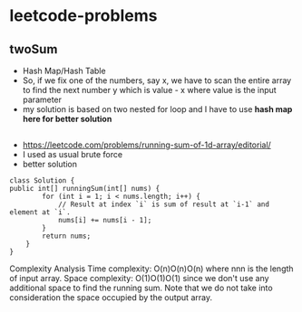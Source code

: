 # leetcode-problems

## twoSum
- Hash Map/Hash Table
- So, if we fix one of the numbers, say x, we have to scan the entire array to find the next number y which is value - x where value is the input parameter
- my solution is based on two nested for loop and I have to use **hash map here for better solution**
## 
- https://leetcode.com/problems/running-sum-of-1d-array/editorial/
- I used as usual brute force
- better solution 
```
class Solution {
public int[] runningSum(int[] nums) {
        for (int i = 1; i < nums.length; i++) {
            // Result at index `i` is sum of result at `i-1` and element at `i`.
            nums[i] += nums[i - 1];
        }
        return nums;
    }
}
```
Complexity Analysis
    Time complexity: O(n)O(n)O(n) where nnn is the length of input array.
    Space complexity: O(1)O(1)O(1) since we don't use any additional space to find the running sum. Note that we do not take into consideration the space occupied by the output array.

